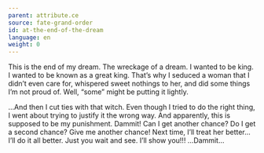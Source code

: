 ```yaml
---
parent: attribute.ce
source: fate-grand-order
id: at-the-end-of-the-dream
language: en
weight: 0
---
```


This is the end of my dream. The wreckage of a dream.
I wanted to be king. I wanted to be known as a great king.
That’s why I seduced a woman that I didn’t even care for, whispered sweet nothings to her, and did some things I’m not proud of.
Well, “some” might be putting it lightly.

…And then I cut ties with that witch. Even though I tried to do the right thing, I went about trying to justify it the wrong way.
And apparently, this is supposed to be my punishment. Dammit! Can I get another chance? Do I get a second chance?
Give me another chance! Next time, I’ll treat her better… I’ll do it all better. Just you wait and see. I’ll show you!!!
…Dammit…

